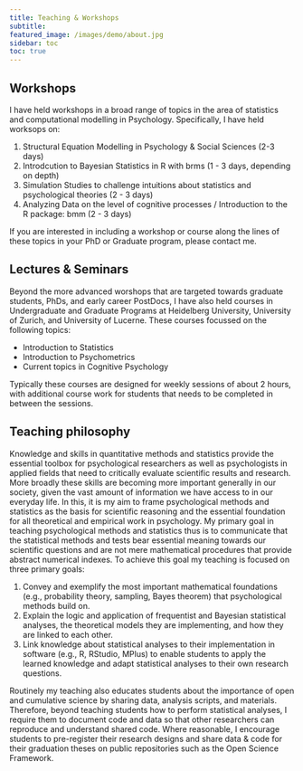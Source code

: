 ```yaml
---
title: Teaching & Workshops
subtitle: 
featured_image: /images/demo/about.jpg
sidebar: toc
toc: true
---
```


## Workshops

I have held workshops in a broad range of topics in the area of statistics and computational modelling in Psychology. Specifically, I have held worksops on:

1) Structural Equation Modelling in Psychology & Social Sciences (2-3 days)
2) Introdcution to Bayesian Statistics in R with brms (1 - 3 days, depending on depth)
3) Simulation Studies to challenge intuitions about statistics and psychological theories (2 - 3 days)
4) Analyzing Data on the level of cognitive processes / Introduction to the R package: bmm (2 - 3 days)

If you are interested in including a workshop or course along the lines of these topics in your PhD or Graduate program, please contact me.

## Lectures & Seminars

Beyond the more advanced worshops that are targeted towards graduate students, PhDs, and early career PostDocs, I have also held courses in Undergraduate and Graduate Programs at Heidelberg University, University of Zurich, and University of Lucerne. These courses focussed on the following topics:

- Introduction to Statistics
- Introduction to Psychometrics
- Current topics in Cognitive Psychology

Typically these courses are designed for weekly sessions of about 2 hours, with additional course work for students that needs to be completed in between the sessions.

## Teaching philosophy
Knowledge and skills in quantitative methods and statistics provide the essential toolbox for psychological researchers as well as psychologists in applied fields that need to critically evaluate scientific results and research. More broadly these skills are becoming more important generally in our society, given the vast amount of information we have access to in our everyday life. In this, it is my aim to frame psychological methods and statistics as the basis for scientific reasoning and the essential foundation for all theoretical and empirical work in psychology. My primary goal in teaching psychological methods and statistics thus is to communicate that the statistical methods and tests bear essential meaning towards our scientific questions and are not mere mathematical procedures that provide abstract numerical indexes. To achieve this goal my teaching is focused on three primary goals:

1. Convey and exemplify the most important mathematical foundations (e.g., probability theory, sampling, Bayes theorem) that psychological methods build on.
2. Explain the logic and application of frequentist and Bayesian statistical analyses, the theoretical models they are implementing, and how they are linked to each other.
3. Link knowledge about statistical analyses to their implementation in software (e.g., R, RStudio, MPlus) to enable students to apply the learned knowledge and adapt statistical analyses to their own research questions.

Routinely my teaching also educates students about the importance of open and cumulative science by sharing data, analysis scripts, and materials. Therefore, beyond teaching students how to perform statistical analyses, I require them to document code and data so that other researchers can reproduce and understand shared code. Where reasonable, I encourage students to pre-register their research designs and share data & code for their graduation theses on public repositories such as the Open Science Framework.
